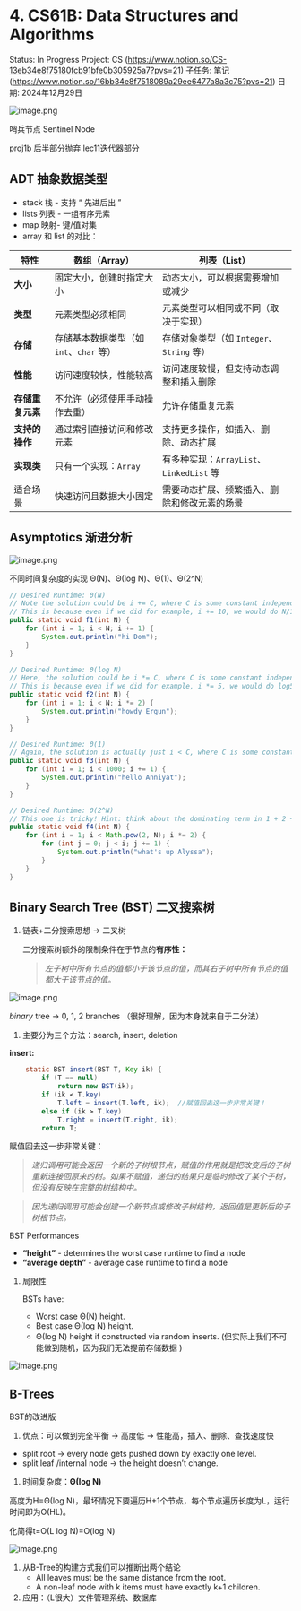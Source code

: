 # 4. CS61B: Data Structures and Algorithms

Status: In Progress
Project: CS (https://www.notion.so/CS-13eb34e8f75180fcb91bfe0b305925a7?pvs=21)
子任务: 笔记 (https://www.notion.so/16bb34e8f7518089a29ee6477a8a3c75?pvs=21)
日期: 2024年12月29日

![image.png](image.png)

哨兵节点 Sentinel Node 

proj1b 后半部分抛弃 lec11迭代器部分

## ADT 抽象数据类型

- stack 栈 - 支持 “ 先进后出 ”
- lists 列表 - 一组有序元素
- map 映射- 键/值对集
- array 和 list 的对比：

| 特性 | 数组（Array） | 列表（List） |
| --- | --- | --- |
| **大小** | 固定大小，创建时指定大小 | 动态大小，可以根据需要增加或减少 |
| **类型** | 元素类型必须相同 | 元素类型可以相同或不同（取决于实现） |
| **存储** | 存储基本数据类型（如 `int`、`char` 等） | 存储对象类型（如 `Integer`、`String` 等） |
| **性能** | 访问速度较快，性能较高 | 访问速度较慢，但支持动态调整和插入删除 |
| **存储重复元素** | 不允许（必须使用手动操作去重） | 允许存储重复元素 |
| **支持的操作** | 通过索引直接访问和修改元素 | 支持更多操作，如插入、删除、动态扩展 |
| **实现类** | 只有一个实现：`Array` | 有多种实现：`ArrayList`、`LinkedList` 等 |
| 适合场景 | 快速访问且数据大小固定 | 需要动态扩展、频繁插入、删除和修改元素的场景 |

## Asymptotics 渐进分析

![image.png](image%201.png)

不同时间复杂度的实现 Θ(N)、Θ(log N)、Θ(1)、Θ(2^N)

```java
// Desired Runtime: Θ(N)
// Note the solution could be i += C, where C is some constant independent of N.
// This is because even if we did for example, i += 10, we would do N/10 work in total, which is still Θ(N).
public static void f1(int N) {
    for (int i = 1; i < N; i += 1) {
        System.out.println("hi Dom");
    }
}

// Desired Runtime: Θ(log N)
// Here, the solution could be i *= C, where C is some constant independent of N.
// This is because even if we did for example, i *= 5, we would do log5(N) work in total, and in general logi(N) work, which is still O(log n).
public static void f2(int N) {
    for (int i = 1; i < N; i *= 2) {
        System.out.println("howdy Ergun");
    }
}

// Desired Runtime: Θ(1)
// Again, the solution is actually just i < C, where C is some constant independent of the input N.
public static void f3(int N) {
    for (int i = 1; i < 1000; i += 1) {
        System.out.println("hello Anniyat");
    }
}

// Desired Runtime: Θ(2^N)
// This one is tricky! Hint: think about the dominating term in 1 + 2 + 4 + 8 + ... + f(N)
public static void f4(int N) {
    for (int i = 1; i < Math.pow(2, N); i *= 2) {
        for (int j = 0; j < i; j += 1) {
            System.out.println("what's up Alyssa");
        }
    }
}
```

## Binary Search Tree (BST) 二叉搜索树

1. 链表+二分搜索思想 → 二叉树
    
    二分搜索树额外的限制条件在于节点的**有序性：**
    
    > *左子树中所有节点的值都小于该节点的值，而其右子树中所有节点的值都大于该节点的值。*
    > 

![image.png](image%202.png)

*binary* tree → 0, 1, 2 branches （很好理解，因为本身就来自于二分法）

1. 主要分为三个方法：search, insert, deletion

**insert:**

```java
    static BST insert(BST T, Key ik) {
        if (T == null)
            return new BST(ik);
        if (ik ≺ T.key)
            T.left = insert(T.left, ik);  //赋值回去这一步非常关键！
        else if (ik ≻ T.key)
            T.right = insert(T.right, ik);
        return T;

```

赋值回去这一步非常关键：

> *递归调用可能会返回一个新的子树根节点，赋值的作用就是把改变后的子树重新连接回原来的树。如果不赋值，递归的结果只是临时修改了某个子树，但没有反映在完整的树结构中。*
> 

> *因为递归调用可能会创建一个新节点或修改子树结构，返回值是更新后的子树根节点。*
> 

BST Performances

- **“height”** - determines the worst case runtime to find a node
- **“average depth”** - average case runtime to find a node

1. 局限性
    
    BSTs have:
    
    - Worst case Θ(N) height.
    - Best case Θ(log N) height.
    - Θ(log N) height if constructed via random inserts. (但实际上我们不可能做到随机，因为我们无法提前存储数据 )

![image.png](image%203.png)

## B-Trees

BST的改进版

1. 优点：可以做到完全平衡 → 高度低 → 性能高，插入、删除、查找速度快
- split root → every node gets pushed down by exactly one level.
- split leaf /internal node → the height doesn’t change.

1. 时间复杂度：**Θ(log N)**

高度为H=Θ(log N)，最坏情况下要遍历H+1个节点，每个节点遍历长度为L，运行时间即为O(HL)。

化简得t=O(L log N)=O(log N)

![image.png](image%204.png)

1. 从B-Tree的构建方式我们可以推断出两个结论
    - All leaves must be the same distance from the root.
    - A non-leaf node with k items must have exactly k+1 children.
2. 应用：（L很大）文件管理系统、数据库